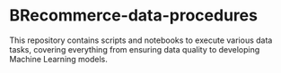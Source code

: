 # BRecommerce-data-procedures
This repository contains scripts and notebooks to execute various data tasks, covering everything from ensuring data quality to developing Machine Learning models.
